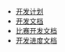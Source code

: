 + [开发计划](./docs/开发计划.md)
+ [开发文档](./docs/开发文档.md)
+ [比赛开发文档](./docs/比赛开发文档.md)
+ [开发进度文档](./docs/开发进度文档.md)